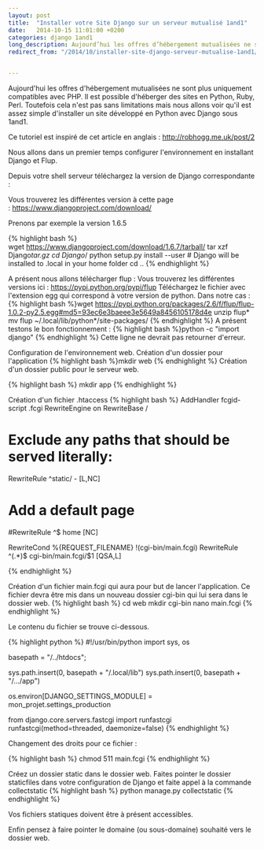```yaml
---
layout: post
title:  "Installer votre Site Django sur un serveur mutualisé 1and1"
date:   2014-10-15 11:01:00 +0200
categories: django 1and1
long_description: Aujourd’hui les offres d’hébergement mutualisées ne sont plus uniquement compatibles avec PHP. Il est possible d’héberger des sites en Python, Ruby, Perl. Toutefois cela n’est pas sans limitations mais nous allons voir qu’il est assez simple d’installer un site développé en Python avec Django sous 1and1.
redirect_from: "/2014/10/installer-site-django-serveur-mutualise-1and1/l"


---
```

Aujourd'hui les offres d'hébergement mutualisées ne sont plus uniquement compatibles avec PHP. Il est possible d'héberger des sites en Python, Ruby, Perl. Toutefois cela n'est pas sans limitations mais nous allons voir qu'il est assez simple d'installer un site développé en Python avec Django sous 1and1.

Ce tutoriel est inspiré de cet article en anglais : http://robhogg.me.uk/post/2

Nous allons dans un premier temps configurer l'environnement en installant Django et Flup.

Depuis votre shell serveur téléchargez la version de Django correspondante :

Vous trouverez les différentes version à cette page : https://www.djangoproject.com/download/

Prenons par exemple la version 1.6.5

{% highlight bash %}
wget https://www.djangoproject.com/download/1.6.7/tarball/
tar xzf Django*tar.gz
cd Django*/
python setup.py install --user # Django will be installed to .local in your home folder
cd ..
{% endhighlight %}

A présent nous allons télécharger flup :
Vous trouverez les différentes versions ici : https://pypi.python.org/pypi/flup
Téléchargez le fichier avec l'extension egg qui correspond à votre version de python.
Dans notre cas :
{% highlight bash %}wget https://pypi.python.org/packages/2.6/f/flup/flup-1.0.2-py2.5.egg#md5=93ec6e3baeee3e5649a8456105178d4e
unzip flup*
mv flup ~/.local/lib/python*/site-packages/
{% endhighlight %}
A présent testons le bon fonctionnement :
{% highlight bash %}python -c "import django"
{% endhighlight %}
Cette ligne ne devrait pas retourner d'erreur.

Configuration de l'environnement web.
Création d'un dossier pour l'application
{% highlight bash %}mkdir web
{% endhighlight %}
Création d'un dossier public pour le serveur web.

{% highlight bash %}
mkdir app
{% endhighlight %}

Création d'un fichier .htaccess
{% highlight bash %}
AddHandler fcgid-script .fcgi
RewriteEngine on
RewriteBase /


# Exclude any paths that should be served literally:
RewriteRule     ^static/                -                       [L,NC]
# Add a default page
#RewriteRule    ^$                      home                    [NC]

RewriteCond %{REQUEST_FILENAME} !(cgi-bin/main.fcgi)
RewriteRule     ^(.*)$                  cgi-bin/main.fcgi/$1    [QSA,L]


{% endhighlight %}

Création d'un fichier main.fcgi qui aura pour but de lancer l'application. Ce fichier devra être mis dans un nouveau dossier cgi-bin qui lui sera dans le dossier web.
{% highlight bash %}
cd web
mkdir cgi-bin
nano main.fcgi
{% endhighlight %}

Le contenu du fichier se trouve ci-dessous.

{% highlight python %}
#!/usr/bin/python
import sys, os

basepath = "/../htdocs";

sys.path.insert(0, basepath + "/.local/lib")
sys.path.insert(0, basepath + "/.../app")

os.environ[DJANGO_SETTINGS_MODULE] = mon_projet.settings_production

from django.core.servers.fastcgi import runfastcgi
runfastcgi(method=threaded, daemonize=false)
{% endhighlight %}

Changement des droits pour ce fichier :

{% highlight bash %}
chmod 511 main.fcgi
{% endhighlight %}

Créez un dossier static dans le dossier web. Faites pointer le dossier staticfiles dans votre configuration de Django et faite appel à la commande collectstatic
{% highlight bash %}
python manage.py collectstatic
{% endhighlight %}


Vos fichiers statiques doivent être à présent accessibles.

Enfin pensez à faire pointer le domaine (ou sous-domaine) souhaité vers le dossier web.
